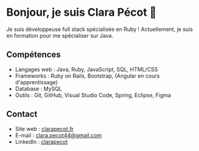 # Bonjour, je suis Clara Pécot 👋

Je suis développeuse full stack spécialisée en Ruby !
Actuellement, je suis en formation pour me spécialiser sur Java.

## Compétences

- Langages web : Java, Ruby, JavaScript, SQL, HTML/CSS
- Frameworks : Ruby on Rails, Bootstrap, (Angular en cours d'apprentissage)
- Database : MySQL
- Outils : Git, GitHub, Visual Studio Code, Spring, Eclipse, Figma

## Contact

- Site web : [clarapecot.fr](https://www.clarapecot.fr/)
- E-mail : clara.pecot44@gmail.com
- LinkedIn : [clarapecot](https://www.linkedin.com/in/clarapecot/)


<!--
**ClaraP44/ClaraP44** is a ✨ _special_ ✨ repository because its `README.md` (this file) appears on your GitHub profile.

Here are some ideas to get you started:

- 🔭 I’m currently working on ...
- 🌱 I’m currently learning ...
- 👯 I’m looking to collaborate on ...
- 🤔 I’m looking for help with ...
- 💬 Ask me about ...
- 📫 How to reach me: ...
- 😄 Pronouns: ...
- ⚡ Fun fact: ...
-->
